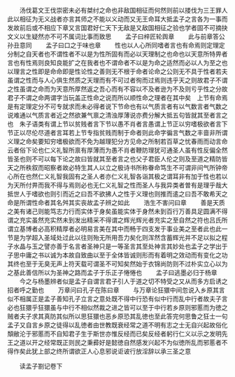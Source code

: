 <!-- { "loadSidebar": true } -->
　　汤伐葛文王伐崇密未必有桀纣之命也非敌国相征而何然则前以搂伐为三王罪人此以相征为无义战者亦言其师之不能以义动而又无王命耳大抵孟子之言各为一事而发故前后或不相应下章又言国君好仁天下无敌是又敌国相征之验也学者固不可摘抉文义以生疑然亦不可不属词比事而致思
　　孟子曰梓匠轮舆章
　　此与前章答公孙丑意同
　　孟子曰口之于味也章
　　性也以人心所同嗜者言也有命焉则定理定分制之自天者也不谓性者不以是为性所固有而必以天理制之也命也以天意所特畀者言也有性焉则良知良能扩之在我者也不谓命者不以是为命之适然而必以人为至之也　以理言之性即是命命即是性论性之善则无不根于命者论命之公则无不具于性者若夫虽谓之性而与人心俱生然质之天理而有不可过者徇而过焉则违乎天之则故君子不谓之性虽谓之命而为天意所厚然返之吾心而有不容以不及者逊为不及则亏乎性之分故君子不谓之命两谓字当玩盖正性命之说而所以顺性命之理者在其中矣　上节有命焉是有定理定分不可专就求而未必得者说下节命也有以气质言者有以气数言者气数之说难通以气质言者近之然欲兼气禀之清浊厚薄说亦费分解大抵五句皆就其至者言之也　朱子语类有谓上节以贫贱者言下节以愚不肖者言愚谓上节正以穷嗜极欲者言下节正以尽伦尽道者言耳若上节专指贫贱而制于命者则此命字徧言气数之丰啬非所谓义理之命矣要知穷嗜极欲而不免为越理犯分方见命之所制若百草之忧春雨而动言命云者俗下论也仁义礼智所禀有厚薄而为愚不肖者鞭防理犹可通圣人虽有性反偏全然皆圣也则不可以每下论之故曰皆就其至者言之也父子君臣人伦之则及至道之精防皆天之所秩叙而昭察者故必特生其人以立之极诗书所称眷命笃生不可谓非间气所钟帝心所在也然仁义礼智我固有之圣人者亦仁义礼智各诣其极之谓耳非有加于性也若以为天所付畀而我不得与焉则必也无仁义礼智之性而圣人与我异类者曽有是理乎哉大抵世人于嗜欲也则引而近之曰吾不欲拂人之性于义理也则推而逺之曰吾不敢希天之命是所谓性命者其名舛其实丧故孟子辨之如此
　　浩生不害问曰章
　　善是天质之美有诸己则能笃志力行而实体于身矣虽能实体于身然未到百行万善具足圆满不得谓之充实虽然充实然未到发出精采不得谓之辉光辉光者充实之至自然之符也吕氏所谓立基博者必高积精厚者必明易言美在其中而畅于四支发于事业美之至者此也此一节是为学超入圣域处过此以往则殆无所用吾力矣化则浑然含蓄辉光并不足以拟之程子水晶与玉之譬亦善于名言者圣神只是一等圣言其至处神言其妙处也孟子之学出于子思中庸之书以诚为本故自致曲以至于全体皆诚则形而有着明之效动而有变化之功其终也至于无臭无声上符天载可谓圣不可知矣然始于衣锦尚防则不过朴实立心以为之基此善信所以为圣神之路而孟子于乐正子惓惓也
　　孟子曰逃墨必归于杨章
　　今之与杨墨辨者似是孟子自谓言君子引人于道之切不特受之又从而多方启诱之招者呼之勤也
　　万章问曰孔子在陈曰章
　　与万章论狂獧中间忽说入乡原其言似不相属正是孟子善知孔子立言之意处既不得中行恐有似中行而乱中行者故夫子言必也狂獧乎狂獧虽与中行不相似然裁之进之皆可以至于中行若乡原则邪慝而为徳之贼者夫子求其真防其似所以思狂獧也恶乡原恐其乱徳也至此答完何思鲁之狂士一句孟子又自言乡原之徒得以乱徳者由世教既衰经常之道不明有志之士无自兴起故俗化頽敝沦于邪慝而不自知君子生于斯世亦惟反经而已矣反经者躬行仁义以示之发明先王之道以开之经常既正则民之秉彛好是懿徳自然感发兴起不为似徳所乱而邪慝者不得作矣此犹上部之终所谓欲正人心息邪说讵诐行放淫辞以承三圣之意











　　读孟子劄记卷下
